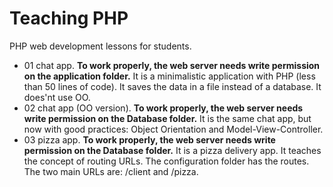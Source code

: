 # Teaching PHP
PHP web development lessons for students.

* 01 chat app. **To work properly, the web server needs write permission on the application folder.** It is a minimalistic application with PHP (less than 50 lines of code). It saves the data in a file instead of a database. It does'nt use OO.
* 02 chat app (OO version). **To work properly, the web server needs write permission on the Database folder.** It is the same chat app, but now with good practices: Object Orientation and Model-View-Controller.
* 03 pizza app. **To work properly, the web server needs write permission on the Database folder.** It is a pizza delivery app. It teaches the concept of routing URLs. The configuration folder has the routes. The two main URLs are: /client and /pizza.

